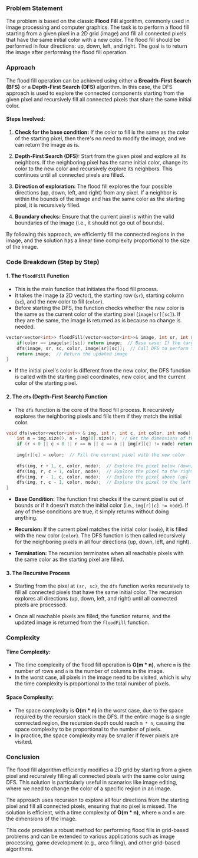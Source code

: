 ### Problem Statement

The problem is based on the classic **Flood Fill** algorithm, commonly used in image processing and computer graphics. The task is to perform a flood fill starting from a given pixel in a 2D grid (image) and fill all connected pixels that have the same initial color with a new color. The flood fill should be performed in four directions: up, down, left, and right. The goal is to return the image after performing the flood fill operation.

### Approach

The flood fill operation can be achieved using either a **Breadth-First Search (BFS)** or a **Depth-First Search (DFS)** algorithm. In this case, the DFS approach is used to explore the connected components starting from the given pixel and recursively fill all connected pixels that share the same initial color.

#### Steps Involved:
1. **Check for the base condition:** 
   If the color to fill is the same as the color of the starting pixel, then there's no need to modify the image, and we can return the image as is.
   
2. **Depth-First Search (DFS):**
   Start from the given pixel and explore all its neighbors. If the neighboring pixel has the same initial color, change its color to the new color and recursively explore its neighbors. This continues until all connected pixels are filled.

3. **Direction of exploration:**
   The flood fill explores the four possible directions (up, down, left, and right) from any pixel. If a neighbor is within the bounds of the image and has the same color as the starting pixel, it is recursively filled.

4. **Boundary checks:**
   Ensure that the current pixel is within the valid boundaries of the image (i.e., it should not go out of bounds).

By following this approach, we efficiently fill the connected regions in the image, and the solution has a linear time complexity proportional to the size of the image.

### Code Breakdown (Step by Step)

#### 1. **The `floodFill` Function**
   - This is the main function that initiates the flood fill process.
   - It takes the image (a 2D vector), the starting row (`sr`), starting column (`sc`), and the new color to fill (`color`).
   - Before starting the DFS, the function checks whether the new color is the same as the current color of the starting pixel (`image[sr][sc]`). If they are the same, the image is returned as is because no change is needed.

   ```cpp
   vector<vector<int>> floodFill(vector<vector<int>>& image, int sr, int sc, int color) {
       if(color == image[sr][sc]) return image;  // Base case: If the target color is the same as the current color, return the image
       dfs(image, sr, sc, color, image[sr][sc]);  // Call DFS to perform the flood fill
       return image;  // Return the updated image
   }
   ```

   - If the initial pixel's color is different from the new color, the DFS function is called with the starting pixel coordinates, new color, and the current color of the starting pixel.

#### 2. **The `dfs` (Depth-First Search) Function**
   - The `dfs` function is the core of the flood fill process. It recursively explores the neighboring pixels and fills them if they match the initial color.

   ```cpp
   void dfs(vector<vector<int>> & img, int r, int c, int color, int node) {
       int m = img.size(), n = img[0].size();  // Get the dimensions of the image
       if (r < 0 || c < 0 || r == m || c == n || img[r][c] != node) return;  // Base case: Boundary or mismatched color
       
       img[r][c] = color;  // Fill the current pixel with the new color
       
       dfs(img, r + 1, c, color, node);  // Explore the pixel below (down)
       dfs(img, r, c + 1, color, node);  // Explore the pixel to the right (right)
       dfs(img, r - 1, c, color, node);  // Explore the pixel above (up)
       dfs(img, r, c - 1, color, node);  // Explore the pixel to the left (left)
   }
   ```

   - **Base Condition:** 
     The function first checks if the current pixel is out of bounds or if it doesn't match the initial color (i.e., `img[r][c] != node`). If any of these conditions are true, it simply returns without doing anything.
   
   - **Recursion:** 
     If the current pixel matches the initial color (`node`), it is filled with the new color (`color`). The DFS function is then called recursively for the neighboring pixels in all four directions (up, down, left, and right).

   - **Termination:** 
     The recursion terminates when all reachable pixels with the same color as the starting pixel are filled.

#### 3. **The Recursive Process**
   - Starting from the pixel at `(sr, sc)`, the `dfs` function works recursively to fill all connected pixels that have the same initial color. The recursion explores all directions (up, down, left, and right) until all connected pixels are processed.

   - Once all reachable pixels are filled, the function returns, and the updated image is returned from the `floodFill` function.

### Complexity

#### Time Complexity:
- The time complexity of the flood fill operation is **O(m * n)**, where `m` is the number of rows and `n` is the number of columns in the image.
- In the worst case, all pixels in the image need to be visited, which is why the time complexity is proportional to the total number of pixels.

#### Space Complexity:
- The space complexity is **O(m * n)** in the worst case, due to the space required by the recursion stack in the DFS. If the entire image is a single connected region, the recursion depth could reach `m * n`, causing the space complexity to be proportional to the number of pixels.
- In practice, the space complexity may be smaller if fewer pixels are visited.

### Conclusion

The flood fill algorithm efficiently modifies a 2D grid by starting from a given pixel and recursively filling all connected pixels with the same color using DFS. This solution is particularly useful in scenarios like image editing, where we need to change the color of a specific region in an image. 

The approach uses recursion to explore all four directions from the starting pixel and fill all connected pixels, ensuring that no pixel is missed. The solution is efficient, with a time complexity of **O(m * n)**, where `m` and `n` are the dimensions of the image.

This code provides a robust method for performing flood fills in grid-based problems and can be extended to various applications such as image processing, game development (e.g., area filling), and other grid-based algorithms.